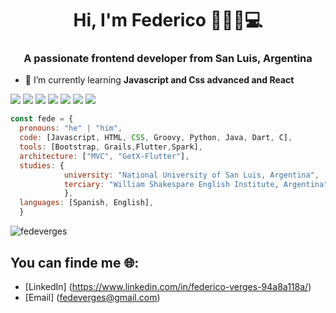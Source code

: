<h1 align="center">Hi, I'm Federico  👋🍻🧉💻 </h1>
<h3 align="center">A passionate frontend developer from San Luis, Argentina</h3>

- 🌱 I’m currently learning **Javascript and Css advanced and React**


![](https://img.shields.io/badge/Dev-FrontEnd-informational?style=flat&logo=groovy&logoColor=white&color=6aa6f8)
![](https://img.shields.io/badge/OS-Linux-informational?style=flat&logo=linux&logoColor=white&color=6aa6f8)
![](https://img.shields.io/badge/Editor-VS_Code-informational?style=flat&logo=visual-studio-code&logoColor=white&color=6aa6f8)
![](https://img.shields.io/badge/Code-Python-informational?style=flat&logo=python&logoColor=white&color=6aa6f8)
![](https://img.shields.io/badge/Code-JavaScript-informational?style=flat&logo=javascript&logoColor=white&color=6aa6f8)
![](https://img.shields.io/badge/Code-Groovy-informational?style=flat&logo=groovy&logoColor=white&color=6aa6f8)
![](https://img.shields.io/badge/Code-Dart-informational?style=flat&logo=dart&logoColor=white&color=6aa6f8)

```js
const fede = {
  pronouns: "he" | "him",
  code: [Javascript, HTML, CSS, Groovy, Python, Java, Dart, C],
  tools: [Bootstrap, Grails,Flutter,Spark],
  architecture: ["MVC", "GetX-Flutter"],
  studies: {
            university: "National University of San Luis, Argentina",
            terciary: "William Shakespare English Institute, Argentina",
            },
  languages: [Spanish, English],
  }
  ```
  <p><img align="center" src="https://github-readme-stats.vercel.app/api/top-langs?username=fedeverges&show_icons=true&locale=en&layout=compact" alt="fedeverges" /></p>


<!--
**FedeVerges/FedeVerges** is a ✨ _special_ ✨ repository because its `README.md` (this file) appears on your GitHub profile.

Here are some ideas to get you started:

- 🔭 I’m currently working on ...
- 🌱 I’m currently learning ...
- 👯 I’m looking to collaborate on ...
- 🤔 I’m looking for help with ...
- 💬 Ask me about ...
- 📫 How to reach me: ...
- 😄 Pronouns: ...
- ⚡ Fun fact: ...
-->

## You can finde me 🌐:
- [LinkedIn] (https://www.linkedin.com/in/federico-verges-94a8a118a/)
- [Email] (fedeverges@gmail.com)
